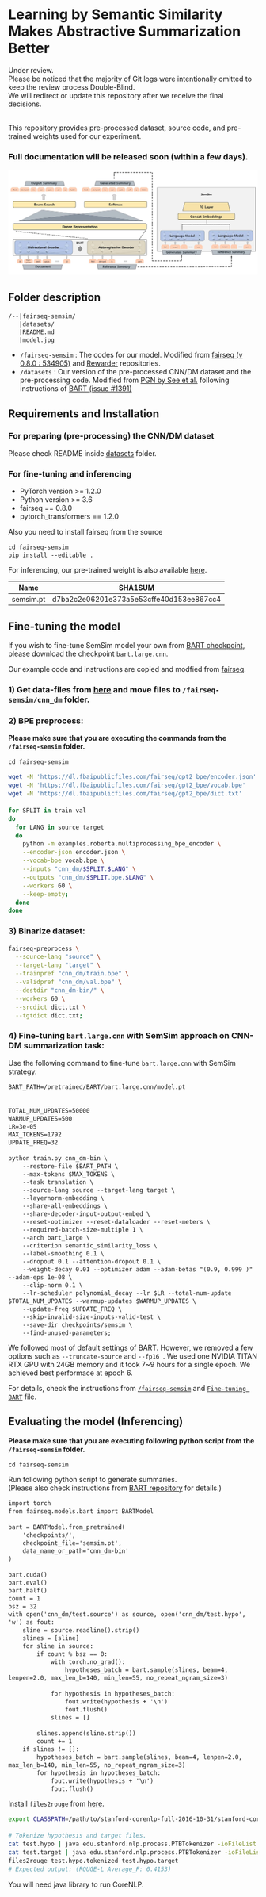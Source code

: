 # Learning by Semantic Similarity Makes Abstractive Summarization Better


Under review.
<br>Please be noticed that the majority of Git logs were intentionally omitted to keep the review process Double-Blind.
<br>We will redirect or update this repository after we receive the final decisions.

<br>This repository provides pre-processed dataset, source code, and pre-trained weights used for our experiment.

### Full documentation will be released soon (within a few days).

![Our model](model.jpg)

## Folder description
```
/--|fairseq-semsim/
   |datasets/
   |README.md
   |model.jpg
```
   
*  `/fairseq-semsim` : The codes for our model. Modified from [fairseq (v 0.8.0 : 534905)](https://github.com/pytorch/fairseq/tree/5349052aae4ec1350822c894fbb6be350dff61a0) and [Rewarder](https://github.com/yg211/summary-reward-no-reference) repositories.
*  `/datasets`  : Our version of the pre-processed CNN/DM dataset and the pre-processing code. Modified from [PGN by See et al.](https://github.com/abisee/cnn-dailymail) following instructions of [BART (issue #1391)](https://github.com/pytorch/fairseq/issues/1391)


## Requirements and Installation
### For preparing (pre-processing) the CNN/DM dataset
Please check README inside [datasets](./datasets) folder.

### For fine-tuning and inferencing 
* PyTorch version >= 1.2.0
* Python version >= 3.6
* fairseq == 0.8.0
* pytorch_transformers == 1.2.0

Also you need to install fairseq from the source
```
cd fairseq-semsim
pip install --editable .
```

For inferencing, our pre-trained weight is also available  [here](https://drive.google.com/open?id=1CNgK6ZkaqUD239h_6GkLmfUOGgryc2v9).

|    Name   |                  SHA1SUM                 |
|:---------:|:----------------------------------------:|
| semsim.pt | d7ba2c2e06201e373a5e53cffe40d153ee867cc4 | 



## Fine-tuning the model

If you wish to fine-tune SemSim model your own from [BART checkpoint](https://github.com/pytorch/fairseq/tree/master/examples/bart), please download the checkpoint `bart.large.cnn`.

Our example code and instructions are copied and modfied from [fairseq](https://github.com/pytorch/fairseq/tree/5349052aae4ec1350822c894fbb6be350dff61a0).
### 1) Get data-files from [here](./datasets) and move files to `/fairseq-semsim/cnn_dm` folder.

### 2) BPE preprocess:
<b>Please make sure that you are executing the commands from the `/fairseq-semsim` folder.</b>
```
cd fairseq-semsim
```

```bash
wget -N 'https://dl.fbaipublicfiles.com/fairseq/gpt2_bpe/encoder.json'
wget -N 'https://dl.fbaipublicfiles.com/fairseq/gpt2_bpe/vocab.bpe'
wget -N 'https://dl.fbaipublicfiles.com/fairseq/gpt2_bpe/dict.txt'

for SPLIT in train val
do
  for LANG in source target
  do
    python -m examples.roberta.multiprocessing_bpe_encoder \
    --encoder-json encoder.json \
    --vocab-bpe vocab.bpe \
    --inputs "cnn_dm/$SPLIT.$LANG" \
    --outputs "cnn_dm/$SPLIT.bpe.$LANG" \
    --workers 60 \
    --keep-empty;
  done
done
```

### 3) Binarize dataset:
```bash
fairseq-preprocess \
  --source-lang "source" \
  --target-lang "target" \
  --trainpref "cnn_dm/train.bpe" \
  --validpref "cnn_dm/val.bpe" \
  --destdir "cnn_dm-bin/" \
  --workers 60 \
  --srcdict dict.txt \
  --tgtdict dict.txt;
```

### 4) Fine-tuning `bart.large.cnn` with SemSim approach on CNN-DM summarization task:

Use the following command to fine-tune `bart.large.cnn` with SemSim strategy.
```
BART_PATH=/pretrained/BART/bart.large.cnn/model.pt 


TOTAL_NUM_UPDATES=50000  
WARMUP_UPDATES=500      
LR=3e-05
MAX_TOKENS=1792
UPDATE_FREQ=32

python train.py cnn_dm-bin \
    --restore-file $BART_PATH \
    --max-tokens $MAX_TOKENS \
    --task translation \
    --source-lang source --target-lang target \
    --layernorm-embedding \
    --share-all-embeddings \
    --share-decoder-input-output-embed \
    --reset-optimizer --reset-dataloader --reset-meters \
    --required-batch-size-multiple 1 \
    --arch bart_large \
    --criterion semantic_similarity_loss \
    --label-smoothing 0.1 \
    --dropout 0.1 --attention-dropout 0.1 \
    --weight-decay 0.01 --optimizer adam --adam-betas "(0.9, 0.999 )" --adam-eps 1e-08 \
    --clip-norm 0.1 \
    --lr-scheduler polynomial_decay --lr $LR --total-num-update $TOTAL_NUM_UPDATES --warmup-updates $WARMUP_UPDATES \
    --update-freq $UPDATE_FREQ \
    --skip-invalid-size-inputs-valid-test \
    --save-dir checkpoints/semsim \
    --find-unused-parameters;
```
We followed most of default settings of BART. However, we removed a few options such as `--truncate-source` and `--fp16 `.
We used one NVIDIA TITAN RTX GPU with 24GB memory and it took 7~9 hours for a single epoch. We achieved best performace at epoch 6. 

For details, check the instructions from [`/fairseq-semsim`](./fairseq-semsim) and [`Fine-tuning BART`](./fairseq-semsim/examples/bart/README.cnn.md) file.


## Evaluating the model (Inferencing)
<b>Please make sure that you are executing following python script from the `/fairseq-semsim` folder.</b>
```
cd fairseq-semsim
```

Run following python script to generate summaries.
<br>(Please also check instructions from [BART repository](./fairseq-semsim/examples/bart#evaluating-the-bartlargecnn-model) for details.)
```
import torch
from fairseq.models.bart import BARTModel

bart = BARTModel.from_pretrained(
    'checkpoints/',
    checkpoint_file='semsim.pt',
    data_name_or_path='cnn_dm-bin'
)

bart.cuda()
bart.eval()
bart.half()
count = 1
bsz = 32
with open('cnn_dm/test.source') as source, open('cnn_dm/test.hypo', 'w') as fout:
    sline = source.readline().strip()
    slines = [sline]
    for sline in source:
        if count % bsz == 0:
            with torch.no_grad():
                hypotheses_batch = bart.sample(slines, beam=4, lenpen=2.0, max_len_b=140, min_len=55, no_repeat_ngram_size=3)

            for hypothesis in hypotheses_batch:
                fout.write(hypothesis + '\n')
                fout.flush()
            slines = []

        slines.append(sline.strip())
        count += 1
    if slines != []:
        hypotheses_batch = bart.sample(slines, beam=4, lenpen=2.0, max_len_b=140, min_len=55, no_repeat_ngram_size=3)
        for hypothesis in hypotheses_batch:
            fout.write(hypothesis + '\n')
            fout.flush()
```

Install `files2rouge` from [here](https://github.com/pltrdy/files2rouge).

```bash
export CLASSPATH=/path/to/stanford-corenlp-full-2016-10-31/stanford-corenlp-3.7.0.jar

# Tokenize hypothesis and target files.
cat test.hypo | java edu.stanford.nlp.process.PTBTokenizer -ioFileList -preserveLines > test.hypo.tokenized
cat test.target | java edu.stanford.nlp.process.PTBTokenizer -ioFileList -preserveLines > test.hypo.target
files2rouge test.hypo.tokenized test.hypo.target
# Expected output: (ROUGE-L Average_F: 0.4153)
```
You will need java library to run CoreNLP. 

